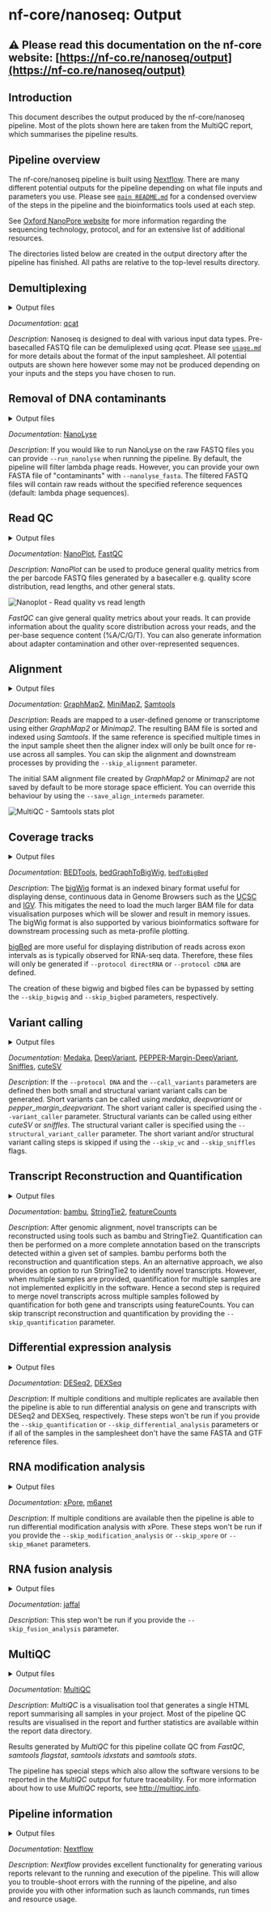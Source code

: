 # nf-core/nanoseq: Output

## :warning: Please read this documentation on the nf-core website: [https://nf-co.re/nanoseq/output](https://nf-co.re/nanoseq/output)

## Introduction

This document describes the output produced by the nf-core/nanoseq pipeline. Most of the plots shown here are taken from the MultiQC report, which summarises the pipeline results.

## Pipeline overview

The nf-core/nanoseq pipeline is built using [Nextflow](https://www.nextflow.io/). There are many different potential outputs for the pipeline depending on what file inputs and parameters you use. Please see [`main README.md`](../README.md) for a condensed overview of the steps in the pipeline and the bioinformatics tools used at each step.

See [Oxford NanoPore website](https://nanoporetech.com/) for more information regarding the sequencing technology, protocol, and for an extensive list of additional resources.

The directories listed below are created in the output directory after the pipeline has finished. All paths are relative to the top-level results directory.

## Demultiplexing

<details markdown="1">
<summary>Output files</summary>

- `qcat/fastq/<barcode*>.fastq.gz`: FASTQ output files for each barcode.
- `qcat/fastq/none.fastq.gz`: FASTQ file with reads were unassigned to any given barcode.

</details>

_Documentation_:
[qcat](https://github.com/nanoporetech/qcat)

_Description_:
Nanoseq is designed to deal with various input data types. Pre-basecalled FASTQ file can be demuliplexed using _qcat_. Please see [`usage.md`](usage.md#--input) for more details about the format of the input samplesheet. All potential outputs are shown here however some may not be produced depending on your inputs and the steps you have chosen to run.

## Removal of DNA contaminants

<details markdown="1">
<summary>Output files</summary>

- `nanolyse/<SAMPLE>.fastq.gz`: FASTQ file after the removal of reads that map to DNA contaminants.
- `nanolyse/<SAMPLE>.nanolyse.log`: NanoLyse log file.

</details>

_Documentation_:
[NanoLyse](https://github.com/wdecoster/nanolyse)

_Description_:
If you would like to run NanoLyse on the raw FASTQ files you can provide `--run_nanolyse` when running the pipeline. By default, the pipeline will filter lambda phage reads. However, you can provide your own FASTA file of "contaminants" with `--nanolyse_fasta`. The filtered FASTQ files will contain raw reads without the specified reference sequences (default: lambda phage sequences).

## Read QC

<details markdown="1">
<summary>Output files</summary>

- `nanoplot/fastq/<SAMPLE>/`: directory with various `*.html` files containing QC metrics and plots.
- `fastqc/<SAMPLE>_fastqc.html`: _FastQC_ `*.html` file for each sample.
- `fastqc/<SAMPLE>_fastqc.zip`: _FastQC_ `*.zip` file for each sample.

</details>

_Documentation_:
[NanoPlot](https://github.com/wdecoster/NanoPlot), [FastQC](http://www.bioinformatics.babraham.ac.uk/projects/fastqc/Help/)

_Description_:
_NanoPlot_ can be used to produce general quality metrics from the per barcode FASTQ files generated by a basecaller e.g. quality score distribution, read lengths, and other general stats.

![Nanoplot - Read quality vs read length](images/nanoplot_readlengthquality.png)

_FastQC_ can give general quality metrics about your reads. It can provide information about the quality score distribution across your reads, and the per-base sequence content (%A/C/G/T). You can also generate information about adapter contamination and other over-represented sequences.

## Alignment

<details markdown="1">
<summary>Output files</summary>

- `<ALIGNER>/<SAMPLE>.sorted.bam`: per sample coordinate sorted BAM file.
- `<ALIGNER>/<SAMPLE>.sorted.bam.bai`: per sample coordinate sorted BAM index file.
- `<ALIGNER>/samtools_stats/`: directory with per sample `*.flagstat`, `*.idxstats` and `*.stats` files generated by _Samtools_.

</details>

_Documentation_:
[GraphMap2](https://github.com/lbcb-sci/graphmap2), [MiniMap2](https://github.com/lh3/minimap2), [Samtools](http://samtools.sourceforge.net/)

_Description_:
Reads are mapped to a user-defined genome or transcriptome using either _GraphMap2_ or _Minimap2_. The resulting BAM file is sorted and indexed using _Samtools_. If the same reference is specified multiple times in the input sample sheet then the aligner index will only be built once for re-use across all samples. You can skip the alignment and downstream processes by providing the `--skip_alignment` parameter.

The initial SAM alignment file created by _GraphMap2_ or _Minimap2_ are not saved by default to be more storage space efficient. You can override this behaviour by using the `--save_align_intermeds` parameter.

![MultiQC - Samtools stats plot](images/mqc_samtools_stats_plot.png)

## Coverage tracks

<details markdown="1">
<summary>Output files</summary>

- `<ALIGNER>/bigwig/`: directory with per sample `*.bigWig` and `*.bedGraph` file.
- `<ALIGNER>/bigbed/`: directory with per sample `*.bigBed` and `*bed12` file.

</details>

_Documentation_:
[BEDTools](https://bedtools.readthedocs.io/en/latest/), [bedGraphToBigWig](https://genome.ucsc.edu/goldenpath/help/bigWig.html#Ex3), [`bedToBigBed`](https://genome.ucsc.edu/goldenPath/help/bigBed.html#Ex2)

_Description_:
The [bigWig](https://genome.ucsc.edu/goldenpath/help/bigWig.html) format is an indexed binary format useful for displaying dense, continuous data in Genome Browsers such as the [UCSC](https://genome.ucsc.edu/cgi-bin/hgTracks) and [IGV](http://software.broadinstitute.org/software/igv/). This mitigates the need to load the much larger BAM file for data visualisation purposes which will be slower and result in memory issues. The bigWig format is also supported by various bioinformatics software for downstream processing such as meta-profile plotting.

[bigBed](https://genome.ucsc.edu/goldenPath/help/bigBed.html) are more useful for displaying distribution of reads across exon intervals as is typically observed for RNA-seq data. Therefore, these files will only be generated if `--protocol directRNA` or `--protocol cDNA` are defined.

The creation of these bigwig and bigbed files can be bypassed by setting the `--skip_bigwig` and `--skip_bigbed` parameters, respectively.

## Variant calling

<details markdown="1">
<summary>Output files</summary>

Short variant callers

- Medaka:

  - `variant_calling/medaka_variant/<SAMPLE>.vcf.gz`: zipped VCF file with small variants.
  - `variant_calling/medaka_variant/<SAMPLE>.vcf.gz`: index for zipped VCF file with small variants.

- DeepVariant:

  - `variant_calling/deepvariant/<SAMPLE>.vcf.gz`: zipped VCF file with small variants.
  - `variant_calling/deepvariant/<SAMPLE>.vcf.gz.tbi`: index for zipped VCF file with small variants.

- PEPPER-Margin-DeepVariant:
  - `variant_calling/margin_pepper_deepvariant/<SAMPLE>.vcf.gz`: zipped VCF file with small variants.
  - `variant_calling/margin_pepper_deepvariant/<SAMPLE>.vcf.gz.tbi`: index for zipped VCF file with small variants.

Structural variant callers

- Sniffles

  - `variant_calling/cutesv/<SAMPLE>.vcf.gz`: zipped VCF file with smtructural variants.
  - `variant_calling/cutesv/<SAMPLE>.vcf.gz.tbi`: index for zipped VCF file with structural variants.

- cuteSV
  - `variant_calling/sniffles/<SAMPLE>.vcf.gz`: zipped VCF file with smtructural variants.
  - `variant_calling/sniffles/<SAMPLE>.vcf.gz.tbi`: index for zipped VCF file with structural variants.

</details>

_Documentation_:
[Medaka](https://github.com/nanoporetech/medaka), [DeepVariant](https://github.com/google/deepvariant), [PEPPER-Margin-DeepVariant](https://github.com/kishwarshafin/pepper),
[Sniffles](https://github.com/fritzsedlazeck/Sniffles), [cuteSV](https://github.com/tjiangHIT/cuteSV)

_Description_:
If the `--protocol DNA` and the `--call_variants` parameters are defined then both small and structural variant variant calls can be generated.
Short variants can be called using _medaka_, _deepvariant_ or _pepper_margin_deepvariant_. The short variant caller is specified using the `--variant_caller` parameter.
Structural variants can be called using either _cuteSV_ or _sniffles_. The structural variant caller is specified using the `--structural_variant_caller` parameter.
The short variant and/or structural variant calling steps is skipped if using the `--skip_vc` and `--skip_sniffles` flags.

## Transcript Reconstruction and Quantification

<details markdown="1">
<summary>Output files</summary>

If bambu is used:

- `bambu/`
  - `extended_annotations.gtf`: a GTF file that contains both annotated and novel transcripts.
  - `counts_gene.txt`: a TXT file containing gene expression estimates.
  - `counts_transcript.txt`: a TXT file containing transcript expression estimates.

If StringTie2 is used:

- `stringtie2/`
  - `*.bam`: per sample coordinate sorted alignment file.
  - `*.stringtie.gtf`: per sample annotations for novel transcripts obtained in _StringTie2_.
  - `stringtie.merged.gtf`: extended annotation that combines provided GTF with GTF file from each sample via _StringTie2 Merge_.
  - `counts_gene.txt`: gene expression estimates calculated by featureCounts.
  - `counts_gene.txt.summary`: FeatureCounts gene level log file.
  - `counts_transcript.txt`: transcript expression estimates calculated by featureCounts.
  - `counts_transcript.txt.summary`: FeatureCounts transcript level log file.

</details>

_Documentation_:
[bambu](https://bioconductor.org/packages/release/bioc/html/bambu.html), [StringTie2](https://ccb.jhu.edu/software/stringtie/), [featureCounts](http://bioinf.wehi.edu.au/featureCounts/)

_Description_:
After genomic alignment, novel transcripts can be reconstructed using tools such as bambu and StringTie2. Quantification can then be performed on a more complete annotation based on the transcripts detected within a given set of samples. bambu performs both the reconstruction and quantification steps. An an alternative approach, we also provides an option to run StringTie2 to identify novel transcripts. However, when multiple samples are provided, quantification for multiple samples are not implemented explicitly in the software. Hence a second step is required to merge novel transcripts across multiple samples followed by quantification for both gene and transcripts using featureCounts. You can skip transcript reconstruction and quantification by providing the `--skip_quantification` parameter.

## Differential expression analysis

<details markdown="1">
<summary>Output files</summary>

- `<QUANTIFICATION_METHOD>/deseq2/deseq2.results.txt`: a TXT file that contains differential gene expression.
- `<QUANTIFICATION_METHOD>/dexseq/dexseq.results.txt`: a TXT file that contains differential transcript expression.

</details>

_Documentation_:
[DESeq2](https://bioconductor.org/packages/release/bioc/html/DESeq2.html), [DEXSeq](https://bioconductor.org/packages/release/bioc/html/DEXSeq.html)

_Description_:
If multiple conditions and multiple replicates are available then the pipeline is able to run differential analysis on gene and transcripts with DESeq2 and DEXSeq, respectively. These steps won't be run if you provide the `--skip_quantification` or `--skip_differential_analysis` parameters or if all of the samples in the samplesheet don't have the same FASTA and GTF reference files.

## RNA modification analysis

<details markdown="1">
<summary>Output files</summary>

- `rna_modifications/xpore/diffmod/diffmod_outputs/diffmod.table`: a table file that contains differentially modified sites.
- `rna_modifications/m6anet/inference/<sample_name>/data.result.csv.gz`: a CSV file that contains m6A sites.

</details>

_Documentation_:
[xPore](https://xpore.readthedocs.io/en/latest/), [m6anet](https://m6anet.readthedocs.io/en/latest/)

_Description_:
If multiple conditions are available then the pipeline is able to run differential modification analysis with xPore. These steps won't be run if you provide the `--skip_modification_analysis` or `--skip_xpore` or `--skip_m6anet` parameters.

## RNA fusion analysis

<details markdown="1">
<summary>Output files</summary>

- `jaffal/jaffa_results.csv`: a CSV file that contains RNA fusion results.
- `jaffal/jaffa_results.fasta`: a FASTA file that contains the sequence of the RNA fusions.

</details>

_Documentation_:
[jaffal](https://github.com/Oshlack/JAFFA/wiki)

_Description_:
This step won't be run if you provide the `--skip_fusion_analysis` parameter.

## MultiQC

<details markdown="1">
<summary>Output files</summary>

- `multiqc/`
  - `multiqc_report.html`: a standalone HTML file that can be viewed in your web browser.
  - `multiqc_data/`: a directory containing parsed statistics from the different tools used in the pipeline.
  - `multiqc_plots/`: a directory containing static images from the report in various formats.

</details>

_Documentation_:
[MultiQC](https://multiqc.info/docs/)

_Description_:
_MultiQC_ is a visualisation tool that generates a single HTML report summarising all samples in your project. Most of the pipeline QC results are visualised in the report and further statistics are available within the report data directory.

Results generated by _MultiQC_ for this pipeline collate QC from _FastQC_, _samtools flagstat_, _samtools idxstats_ and _samtools stats_.

The pipeline has special steps which also allow the software versions to be reported in the _MultiQC_ output for future traceability. For more information about how to use _MultiQC_ reports, see <http://multiqc.info>.

## Pipeline information

<details markdown="1">
<summary>Output files</summary>

- `pipeline_info/`
  - Reports generated by Nextflow: `execution_report.html`, `execution_timeline.html`, `execution_trace.txt` and `pipeline_dag.dot`/`pipeline_dag.svg`.
  - Reports generated by the pipeline: `pipeline_report.html`, `pipeline_report.txt` and `software_versions.yml`. The `pipeline_report*` file will only be present if the `--email` / `--email_on_fail` parameter's are used when running the pipeline.
  - Reformatted samplesheet file used as the pipeline input: `samplesheet.valid.csv`.

</details>

_Documentation_:
[Nextflow](https://www.nextflow.io/docs/latest/tracing.html)

_Description_:
_Nextflow_ provides excellent functionality for generating various reports relevant to the running and execution of the pipeline. This will allow you to trouble-shoot errors with the running of the pipeline, and also provide you with other information such as launch commands, run times and resource usage.

